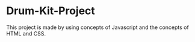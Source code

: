 # Drum-Kit-Project
This project is made by using concepts of Javascript and the concepts of HTML and CSS.
